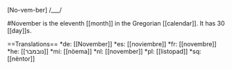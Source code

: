 [No-vem-ber] /___/

#November is the eleventh [[month]] in the Gregorian [[calendar]]. It has 30 [[day]]s.

==Translations==
*de: [[November]]
*es: [[noviembre]]
*fr: [[novembre]]
*he: [[נובמבר]]
*mi: [[nöema]]
*nl: [[november]]
*pl: [[listopad]]
*sq: [[nëntor]]